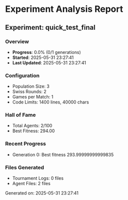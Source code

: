 # Experiment Analysis Report

## Experiment: quick_test_final

### Overview
- **Progress**: 0.0% (0/1 generations)
- **Started**: 2025-05-31 23:27:41
- **Last Updated**: 2025-05-31 23:27:41

### Configuration
- Population Size: 3
- Swiss Rounds: 2
- Games per Match: 1
- Code Limits: 1400 lines, 40000 chars

### Hall of Fame
- Total Agents: 2/100
- Best Fitness: 294.00

### Recent Progress
- Generation 0: Best fitness 293.99999999999835

### Files Generated
- Tournament Logs: 0 files
- Agent Files: 2 files

Generated on: 2025-05-31 23:27:41
